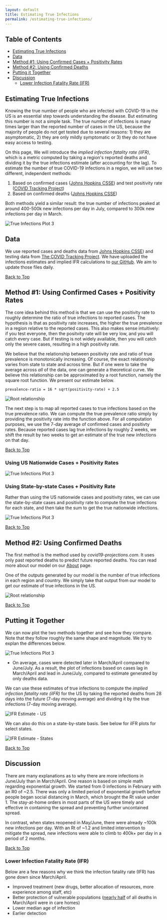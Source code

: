 ```yaml
---
layout: default
title: Estimating True Infections
permalink: /estimating-true-infections/
---
```


## Table of Contents
* [Estimating True Infections](#estimating-true-infections)
* [Data](#data)
* [Method #1: Using Confirmed Cases + Positivity Rates](#method-1-using-confirmed-cases--positivity-rates)
* [Method #2: Using Confirmed Deaths](#method-2-using-confirmed-deaths)
* [Putting it Together](#putting-it-together)
* [Discussion](#discussion)
  * [Lower Infection Fatality Rate (IFR)](#lower-infection-fatality-rate-ifr)

## Estimating True Infections

Knowing the true number of people who are infected with COVID-19 in the US is an essential step towards understanding the disease. But estimating this number is not a simple task. The true number of infections is many times larger than the reported number of cases in the US, because the majority of people do not get tested due to several reasons: 1) they are asymptomatic, 2) they are only mildly symptomatic or 3) they do not have easy access to testing.

On this page, We will introduce the *implied infection fatality rate (iIFR)*, which is a metric computed by taking a region's reported deaths and dividing it by the true infections estimate (after accounting for the lag). To estimate the number of true COVID-19 infections in a region, we will use two different, independent methods: 

1. Based on confirmed cases ([Johns Hopkins CSSE](https://github.com/CSSEGISandData/COVID-19/tree/master/csse_covid_19_data/csse_covid_19_time_series)) and test positivity rate ([COVID Tracking Project](https://covidtracking.com/))
2. Based on confirmed deaths ([Johns Hopkins CSSE](https://github.com/CSSEGISandData/COVID-19/tree/master/csse_covid_19_data/csse_covid_19_time_series))

Both methods yield a similar result: the true number of infections peaked at around 400-500k new infections per day in July, compared to 300k new infections per day in March.

![True Infections Plot 3](/assets/images/estimate_true_infections_3.png)

## Data

We use reported cases and deaths data from [Johns Hopkins CSSE](https://github.com/CSSEGISandData/COVID-19/tree/master/csse_covid_19_data/csse_covid_19_time_series)) and testing data from [The COVID Tracking Project](https://covidtracking.com/). We have uploaded the infections estimates and implied IFR calculations to [our GitHub](https://github.com/youyanggu/covid19_projections/tree/master/daily_avgs). We aim to update those files daily.

[Back to Top](#top)

## Method #1: Using Confirmed Cases + Positivity Rates

The core idea behind this method is that we can use the positivity rate to roughly determine the ratio of true infections to reported cases. The hypothesis is that as positivity rate increases, the higher the true prevalence in a region relative to the reported cases. This also makes sense intuitively: if you test everyone, then the positvity rate will be very low, and you will catch every case. But if testing is not widely available, then you will catch only the severe cases, resulting in a high positivity rate.

We believe that the relationship between positivity rate and ratio of true prevalence is monotonically increasing. Of course, the exact relationship varies from state to state and across time. But if one were to take the average across *all* of the data, one can generate a theoretical curve. We believe this relationship can be approximated by a root function, namely the square root function. We present our estimate below.

`prevalence-ratio = 16 * sqrt(positivity-rate) + 2.5`

![Root relationship](/assets/images/estimate_true_infections_root.png)

The next step is to map all reported cases to true infections based on the true prevalence ratio. We can compute the true prevalence ratio simply by providing the positivity rate into the function above. For all computation purposes, we use the 7-day average of confirmed cases and positivty rates. Because reported cases lag true infections by roughly 2 weeks, we shift the result by two weeks to get an estimate of the true new infections on that day.

[Back to Top](#top)

### Using US Nationwide Cases + Positivity Rates

![True Infections Plot 3](/assets/images/estimate_true_infections_1.png)

### Using State-by-state Cases + Positivity Rate

Rather than using the US nationwide cases and positivity rates, we can use the state-by-state cases and positivity rate to compute the true infections for each state, and then take the sum to get the true nationwide infections.

![True Infections Plot 3](/assets/images/estimate_true_infections_2.png)

[Back to Top](#top)

## Method #2: Using Confirmed Deaths

The first method is the method used by *covid19-projections.com*. It uses only past reported deaths to predict future reported deaths. You can read more about our model on our [About](/about) page.

One of the outputs generated by our model is the number of true infections in each region and country. We simply take that output from our model to get our estimate of true infections in the US.

![Root relationship](/assets/images/estimate_true_infections_model.png)

[Back to Top](#top)

## Putting it Together

We can now plot the two methods together and see how they compare. Note that they follow roughly the same shape and magnitude. We try to explan the differences below.

![True Infections Plot 3](/assets/images/estimate_true_infections_3.png)

- On average, cases were detected later in March/April compared to June/July. As a result, the plot of infections based on cases lag in March/April and lead in June/July, compared to estimate generated by only deaths data.

We can use these estimates of true infections to compute the *implied infection fatality rate (iIFR)* for the US by taking the reported deaths from 28 days into the future (7-day moving average) and dividing it by the true infections (7-day moving average).

![IFR Estimate - US](/assets/images/estimate_true_infections_ifr_us.png)

We can also do this on a state-by-state basis. See below for iIFR plots for select states.

![IFR Estimate - States](/assets/images/estimate_true_infections_ifr_states.png)

[Back to Top](#top)

## Discussion

There are many explanations as to why there are more infections in June/July than in March/April. One reason is based on simple math regarding exponential growth. We started from 0 infections in February with an R0 of ~2.5. There was only a limited period of exponential growth before people began social distancing in March, which brought the Rt value under 1. The stay-at-home orders in most parts of the US were timely and effective in containing the spread and preventing further uncontained spread.

In contrast, when states reopened in May/June, there were already ~100k new infections per day. With an Rt of ~1.2 and limited intervention to mitigate the spread, new infections were able to climb to 400k+ per day in a period of 2 months.

[Back to Top](#top)

### Lower Infection Fatality Rate (IFR)

Below are a few reasons why we think the infection fatality rate (IFR) has gone down since March/April.

- Improved treatment (new drugs, better allocation of resources, more experience among staff, etc)
- Better protection of vulnerable populations ([nearly half](https://www.wsj.com/articles/coronavirus-deaths-in-u-s-nursing-long-term-care-facilities-top-50-000-11592306919) of all deaths in March/April were in care homes)
- Lower median age of infection
- Earlier detection
